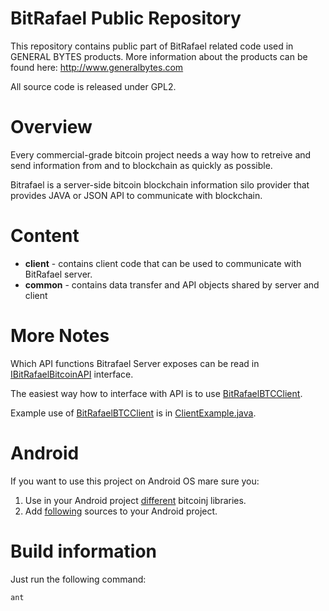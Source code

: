 BitRafael Public Repository
===========

This repository contains public part of BitRafael related code used in GENERAL BYTES products.
More information about the products can be found here: http://www.generalbytes.com

All source code is released under GPL2.

Overview
========
Every commercial-grade bitcoin project needs a way how to retreive and send information from and to blockchain as quickly as possible.

Bitrafael is a server-side bitcoin blockchain information silo provider that provides JAVA or JSON API to communicate with blockchain.


Content
=======
* **client** - contains client code that can be used to communicate with BitRafael server.
* **common** - contains data transfer and API objects shared by server and client

More Notes
==========
Which API functions Bitrafael Server exposes can be read in <a href="https://github.com/GENERALBYTESCOM/bitrafael_public/blob/master/common/src/com/generalbytes/bitrafael/api/IBitRafaelBitcoinAPI.java">IBitRafaelBitcoinAPI</a> interface.

The easiest way how to interface with API is to use <a href="https://github.com/GENERALBYTESCOM/bitrafael_public/blob/master/client/src/com/generalbytes/bitrafael/api/client/BitRafaelBTCClient.java">BitRafaelBTCClient</a>.

Example use of <a href="https://github.com/GENERALBYTESCOM/bitrafael_public/blob/master/client/src/com/generalbytes/bitrafael/api/client/BitRafaelBTCClient.java">BitRafaelBTCClient</a> is in <a href="https://github.com/GENERALBYTESCOM/bitrafael_public/blob/master/client/src/com/generalbytes/bitrafael/api/client/ClientExample.java">ClientExample.java</a>.

Android
=======
If you want to use this project on Android OS mare sure you:
1. Use in your Android project <a href="https://github.com/GENERALBYTESCOM/bitrafael_public/tree/master/client/libs_android">different</a> bitcoinj libraries.
2. Add <a href="https://github.com/GENERALBYTESCOM/bitrafael_public/tree/master/common/src_android">following</a> sources to your Android project.

Build information
=================
Just run the following command:
```bash
ant
```
